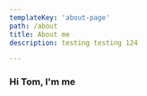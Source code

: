 ```yaml
---
templateKey: 'about-page'
path: /about
title: About me
description: testing testing 124

---
```

### Hi Tom, I'm me
